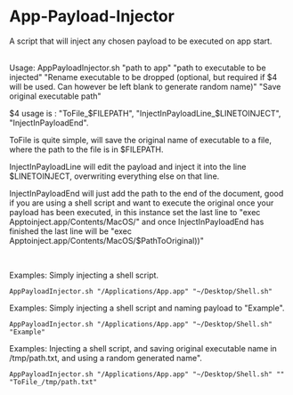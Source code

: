 # App-Payload-Injector


A script that will inject any chosen payload to be executed on app start.
<br><br>

Usage: AppPayloadInjector.sh "path to app" "path to executable to be injected" "Rename executable to be dropped (optional, but required if $4 will be used. Can however be left blank to generate random name)" "Save original executable path"

$4 usage is : "ToFile_$FILEPATH", "InjectInPayloadLine_$LINETOINJECT", "InjectInPayloadEnd".

ToFile is quite simple, will save the original name of executable to a file, where the path to the file is in $FILEPATH.

InjectInPayloadLine will edit the payload and inject it into the line $LINETOINJECT, overwriting everything else on that line. 

InjectInPayloadEnd will just add the path to the end of the document, good if you are using a shell script and want to execute the original once your payload has been executed, in this instance set the last line to "exec Apptoinject.app/Contents/MacOS/" and once InjectInPayloadEnd has finished the last line will be "exec Apptoinject.app/Contents/MacOS/$PathToOriginal))"

<br>

Examples: Simply injecting a shell script.

`AppPayloadInjector.sh "/Applications/App.app" "~/Desktop/Shell.sh"`

Examples: Simply injecting a shell script and naming payload to "Example".

`AppPayloadInjector.sh "/Applications/App.app" "~/Desktop/Shell.sh" "Example"`

Examples: Injecting a shell script, and saving original executable name in /tmp/path.txt, and using a random generated name".

`AppPayloadInjector.sh "/Applications/App.app" "~/Desktop/Shell.sh" "" "ToFile_/tmp/path.txt"`
